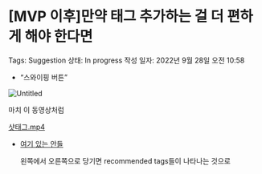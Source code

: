 # [MVP 이후]만약 태그 추가하는 걸 더 편하게 해야 한다면

Tags: Suggestion
상태: In progress
작성 일자: 2022년 9월 28일 오전 10:58

- “스와이핑 버튼”

![Untitled](%5BMVP%20%E1%84%8B%E1%85%B5%E1%84%92%E1%85%AE%5D%E1%84%86%E1%85%A1%E1%86%AB%E1%84%8B%E1%85%A3%E1%86%A8%20%E1%84%90%E1%85%A2%E1%84%80%E1%85%B3%20%E1%84%8E%E1%85%AE%E1%84%80%E1%85%A1%E1%84%92%E1%85%A1%E1%84%82%E1%85%B3%E1%86%AB%20%E1%84%80%E1%85%A5%E1%86%AF%20%E1%84%83%E1%85%A5%20%E1%84%91%E1%85%A7%E1%86%AB%E1%84%92%E1%85%A1%E1%84%80%E1%85%A6%20%E1%84%92%E1%85%A2%E1%84%8B%2057d54ac3b16346f3a6d46356ad0aa201/Untitled.png)

마치 이 동영상처럼

[샷태그.mp4](%5BMVP%20%E1%84%8B%E1%85%B5%E1%84%92%E1%85%AE%5D%E1%84%86%E1%85%A1%E1%86%AB%E1%84%8B%E1%85%A3%E1%86%A8%20%E1%84%90%E1%85%A2%E1%84%80%E1%85%B3%20%E1%84%8E%E1%85%AE%E1%84%80%E1%85%A1%E1%84%92%E1%85%A1%E1%84%82%E1%85%B3%E1%86%AB%20%E1%84%80%E1%85%A5%E1%86%AF%20%E1%84%83%E1%85%A5%20%E1%84%91%E1%85%A7%E1%86%AB%E1%84%92%E1%85%A1%E1%84%80%E1%85%A6%20%E1%84%92%E1%85%A2%E1%84%8B%2057d54ac3b16346f3a6d46356ad0aa201/%25EC%2583%25B7%25ED%2583%259C%25EA%25B7%25B8.mp4)

- [여기 있는 안들](https://www.figma.com/file/1JkUQCo3optXr9i6nHFaAi/shotag-Design-System?node-id=841%3A16930)
    
    왼쪽에서 오른쪽으로 당기면 recommended tags들이 나타나는 것으로
